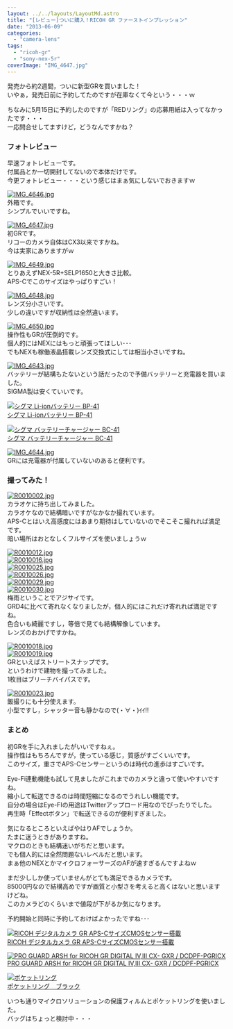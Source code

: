 ```yaml
---
layout: ../../layouts/LayoutMd.astro
title: "[レビュー]ついに購入！RICOH GR ファーストインプレッション"
date: "2013-06-09"
categories: 
  - "camera-lens"
tags: 
  - "ricoh-gr"
  - "sony-nex-5r"
coverImage: "IMG_4647.jpg"
---
```


発売から約2週間，ついに新型GRを買いました！  
いやぁ，発売日前に予約してたのですが在庫なくて今という・・・ｗ

ちなみに5月15日に予約したのですが「REDリング」の応募用紙は入ってなかったです・・・  
一応問合せしてますけど，どうなんですかね？

### フォトレビュー

早速フォトレビューです。  
付属品とか一切開封してないので本体だけです。  
今更フォトレビュー・・・という感じはまぁ気にしないでおきますｗ

[![IMG_4646.jpg](images/8997629852_f241118352_b.jpg)](http://www.flickr.com/photos/67522130@N08/8997629852/ "IMG_4646.jpg")  
外箱です。  
シンプルでいいですね。

[![IMG_4647.jpg](images/8996451655_140728a756_b.jpg)](http://www.flickr.com/photos/67522130@N08/8996451655/ "IMG_4647.jpg")  
初GRです。  
リコーのカメラ自体はCX3以来ですかね。  
今は実家にありますがｗ

[![IMG_4649.jpg](images/8997657884_15d60e3cce_b.jpg)](http://www.flickr.com/photos/67522130@N08/8997657884/ "IMG_4649.jpg")  
とりあえずNEX-5R+SELP1650と大きさ比較。  
APS-Cでこのサイズはやっぱりすごい！

[![IMG_4648.jpg](images/8996461155_4679c3c3df_b.jpg)](http://www.flickr.com/photos/67522130@N08/8996461155/ "IMG_4648.jpg")  
レンズ分小さいです。  
少しの違いですが収納性は全然違います。

[![IMG_4650.jpg](images/8996484581_bbc48eeb27_b.jpg)](http://www.flickr.com/photos/67522130@N08/8996484581/ "IMG_4650.jpg")  
操作性もGRが圧倒的です。  
個人的にはNEXにはもっと頑張ってほしい･･･  
でもNEXも稼働液晶搭載レンズ交換式にしては相当小さいですね。

[![IMG_4643.jpg](images/8996306813_6704df7d34_b.jpg)](http://www.flickr.com/photos/67522130@N08/8996306813/ "IMG_4643.jpg")  
バッテリーが結構もたないという話だったので予備バッテリーと充電器を買いました。  
SIGMA製は安くていいです。

[![シグマ Li-ionバッテリー BP-41](images/21Qd14WtDDL._SL160_.jpg)  
シグマ Li-ionバッテリー BP-41  
](https://www.amazon.co.jp/exec/obidos/ASIN/B008FH4YPM/mizuka123-22/ref=nosim)

[![シグマ バッテリーチャージャー BC-41](images/31A1aY11H7L._SL160_.jpg)  
シグマ バッテリーチャージャー BC-41  
](https://www.amazon.co.jp/exec/obidos/ASIN/B008FH4Y0W/mizuka123-22/ref=nosim)

[![IMG_4644.jpg](images/8997504350_807c3be732_b.jpg)](http://www.flickr.com/photos/67522130@N08/8997504350/ "IMG_4644.jpg")  
GRには充電器が付属していないのあると便利です。

### 撮ってみた！

[![R0010002.jpg](images/8997510490_8383f4048d_b.jpg)](http://www.flickr.com/photos/67522130@N08/8997510490/ "R0010002.jpg")  
カラオケに持ち出してみました。  
カラオケなので結構暗いですがなかなか撮れています。  
APS-Cとはいえ高感度にはあまり期待はしていないのでそこそこ撮れれば満足です。  
暗い場所はおとなしくフルサイズを使いましょうｗ

[![R0010012.jpg](images/8997517250_fe6a67dae7_b.jpg)](http://www.flickr.com/photos/67522130@N08/8997517250/ "R0010012.jpg")  
[![R0010016.jpg](images/8997548084_d75643e3a8_b.jpg)](http://www.flickr.com/photos/67522130@N08/8997548084/ "R0010016.jpg")  
[![R0010025.jpg](images/8996399769_b46c803d0a_b.jpg)](http://www.flickr.com/photos/67522130@N08/8996399769/ "R0010025.jpg")  
[![R0010026.jpg](images/8996407541_61a6fb66e9_b.jpg)](http://www.flickr.com/photos/67522130@N08/8996407541/ "R0010026.jpg")  
[![R0010029.jpg](images/8997609902_20f89ea2a1_b.jpg)](http://www.flickr.com/photos/67522130@N08/8997609902/ "R0010029.jpg")  
[![R0010030.jpg](images/8997615192_78ab3f3d21_b.jpg)](http://www.flickr.com/photos/67522130@N08/8997615192/ "R0010030.jpg")  
梅雨ということでアジサイです。  
GRD4に比べて寄れなくなりましたが，個人的にはこれだけ寄れれば満足ですね。  
色合いも綺麗ですし，等倍で見ても結構解像しています。  
レンズのおかげですかね。

[![R0010018.jpg](images/8997553816_d755a7607d_b.jpg)](http://www.flickr.com/photos/67522130@N08/8997553816/ "R0010018.jpg")  
[![R0010019.jpg](images/8996377965_de21a806e2_b.jpg)](http://www.flickr.com/photos/67522130@N08/8996377965/ "R0010019.jpg")  
GRといえばストリートスナップです。  
というわけで建物を撮ってみました。  
1枚目はブリーチバイパスです。

[![R0010023.jpg](images/8996392881_1e8ab49430_b.jpg)](http://www.flickr.com/photos/67522130@N08/8996392881/ "R0010023.jpg")  
飯撮りにも十分使えます。  
小型ですし，シャッター音も静かなので(・∀・)ｲｲ!!

### まとめ

初GRを手に入れましたがいいですねぇ。  
操作性はもちろんですが，使っている感じ，質感がすごくいいです。  
このサイズ，重さでAPS-Cセンサーというのは時代の進歩はすごいです。

Eye-Fi連動機能も試して見ましたがこれまでのカメラと違って使いやすいですね。  
縮小して転送できるのは時間短縮になるのでうれしい機能です。  
自分の場合はEye-FIの用途はTwitterアップロード用なのでぴったりでした。  
再生時「Effectボタン」で転送できるのが便利すぎました。

気になるところといえばやはりAFでしょうか。  
たまに迷うときがありますね。  
マクロのときも結構迷いがちだと思います。  
でも個人的には全然問題ないレベルだと思います。  
まぁ他のNEXとかマイクロフォーサーズのAFが速すぎるんですよねｗ

まだ少ししか使っていませんがとても満足できるカメラです。  
85000円なので結構高めですが画質と小型さを考えると高くはないと思いますけどね。  
このカメラどのくらいまで値段が下がるか気になります。

予約開始と同時に予約しておけばよかったですね･･･

[![RICOH デジタルカメラ GR APS-CサイズCMOSセンサー搭載](images/51l2yAOyf1L._SL160_.jpg)  
RICOH デジタルカメラ GR APS-CサイズCMOSセンサー搭載  
](https://www.amazon.co.jp/exec/obidos/ASIN/B00CE2V2VI/mizuka123-22/ref=nosim)

[![PRO GUARD ARSH for RICOH GR DIGITAL IV,III CX- GXR / DCDPF-PGRICX](images/514tkCNhqyL._SL160_.jpg)  
PRO GUARD ARSH for RICOH GR DIGITAL IV,III CX- GXR / DCDPF-PGRICX  
](https://www.amazon.co.jp/exec/obidos/ASIN/B001UDQIFM/mizuka123-22/ref=nosim)

[![ポケットリング](images/41OozOYj8BL._SL160_.jpg)  
ポケットリング　ブラック  
](https://www.amazon.co.jp/exec/obidos/ASIN/B002ZFZ1J8/mizuka123-22/ref=nosim)

いつも通りマイクロソリューションの保護フィルムとポケットリングを使いました。  
バッグはちょっと検討中・・・
